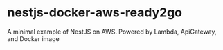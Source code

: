 # nestjs-docker-aws-ready2go
A minimal example of NestJS on AWS.  Powered by Lambda, ApiGateway, and Docker image

